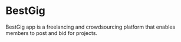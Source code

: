 # BestGig
BestGig app is a freelancing and crowdsourcing platform that enables members to post and bid for projects.
